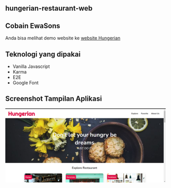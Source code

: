 ## hungerian-restaurant-web

## Cobain EwaSons
Anda bisa melihat demo website ke [website Hungerian](https://main--silly-douhua-56b858.netlify.app/)

## Teknologi yang dipakai
- Vanilla Javascript 
- Karma 
- E2E
- Google Font

## Screenshot Tampilan Aplikasi
<p align="center">
    <img src="src/public/images/hungerian.PNG" alt="Program">
</p>
